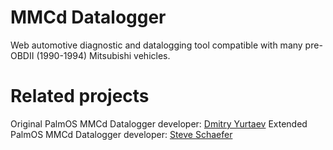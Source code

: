 # MMCd Datalogger
Web automotive diagnostic and datalogging tool compatible with many pre-OBDII (1990-1994) Mitsubishi vehicles.

# Related projects
Original PalmOS MMCd Datalogger developer: [Dmitry Yurtaev](https://mmcdlogger.sourceforge.net)
Extended PalmOS MMCd Datalogger developer: [Steve Schaefer](https://github.com/stephenjschaefer/MMCd)
